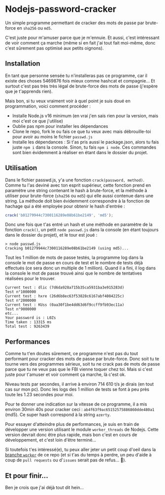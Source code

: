 # Nodejs-password-cracker
Un simple programme permettant de cracker des mots de passe par brute-force en ``sha256`` ou ``md5``.

C'est juste pour m'amuser parce que je m'ennuie. Et aussi, c'est intéressant de voir comment ça marche (même si en fait j'ai tout fait moi-même, donc c'est sûrement pas optimisé aux petits oignons).

## Installation
En tant que personne sensée tu n'installeras pas ce programme, car il existe des choses 5469876 fois mieux comme hashcat et compagnie... Et surtout c'est pas très très légal de brute-force des mots de passe (j'espère que je t'apprends rien).

Mais bon, si tu veux vraiment voir à quel point je suis doué en programmation, voici comment procéder :
- Installe Node.js v16 minimum (en vrai j'en sais rien pour la version, mais moi c'est ce que j'utilise)
- Oublie pas npm pour installer les dépendances
- Clone le repo, fork le ou fais ce que tu veux avec mais débrouille-toi pour avoir au moins le fichier ``passwd.js``
- Installe les dépendances : Si t'as pris aussi le package.json, alors tu fais juste ``npm i`` dans la console. Sinon, tu fais ``npm i node``. Ces commandes sont bien évidemment à réaliser en étant dans le dossier du projet.

## Utilisation
Dans le fichier passwd.js, y'a une fonction ``crack(password, method)``. Comme tu l'as deviné avec ton esprit supérieur, cette fonction prend en paramètre une string contenant le hash à brute-force, et la méthode à utiliser pour brute-force (``sha256`` ou ``md5``) qui elle aussi contenue dans une string. La méthode doit bien évidemment correspondre à la fonction de hachage qui a été employée pour obtenir le hash d'entrée :

```js
crack('b01279944c7300116289e08b61be2149', 'md5');
```

Donc une fois que t'as entré un hash et une méthode en paramètre de la fonction ``crack()``, un petit ``node passwd.js`` dans la console (en étant toujours dans le dossier du projet), et le tour est joué :

```
> node passwd.js
Cracking b01279944c7300116289e08b61be2149 (using md5)...
```

Tout les 1 million de mots de passe testés, la programme log dans la console le mot de passe en cours de test et le nombre de tests déjà effectués (ce sera donc un multiple de 1 million). Quand il a fini, il log dans la console le mot de passe trouvé ainsi que le nombre de tentatives réalisées pour le trouver.

```
Current test : dlic (7d6da928a715b35ca5931ba3e915283d)
Test n°1000000
Current test : hxre (26d6b8ec63f53828c6167abf4084225c)
Test n°2000000
Current test : KUss (0aa30f1be4dd63d6f9ccff9fb93ec11a)
Test n°9000000
etc...
Your password is : L0Zs
Time taken : 13315 ms
Total test : 9263439
```

## Performances
Comme tu t'en doutes sûrement, ce programme n'est pas du tout performant pour cracker des mots de passe par brute-force. Donc soit tu te tourne vers des programmes sérieux, soit tu ne crack pas de mots de passe parce que tu ne veux pas que le FBI vienne toquer chez toi. Mais si c'est juste pour t'amuser et voir comment ça marche, là c'est ok.

Niveau tests par secondes, il arrive à environ 714 610 t/s je dirais (en tout cas sur mon pc). Donc les logs des 1 million de tests se font à peu près toute les 1.23 secondes pour moi.

Pour te donner une indication sur la vitesse de ce programme, il a mis environ 30min 40s pour cracker ceci : ``ab4f63f9ac65152575886860dde480a1`` (md5). Ce super hash correspond à la string ``azerty``.

Pour essayer d'atteindre plus de performances, je suis en train de développer une version utilisant le module ``worker_threads`` de Nodejs. Cette version devrait donc être plus rapide, mais bon c'est en cours de développement, et c'est loin d'être terminé...

Si toutefois t'es intéressé(e), tu peux aller jeter un petit coup d'oeil dans la [branche ``worker``](https://github.com/Ptitet/Nodejs-password-cracker/tree/worker) de ce repo (et si t'as du temps à perdre, un peu d'aide à coup de ``pull requests`` ou d'``issues`` serait pas de refus... 👀).

## Et pour finir...
Ben je crois que j'ai déjà tout dit hein...
